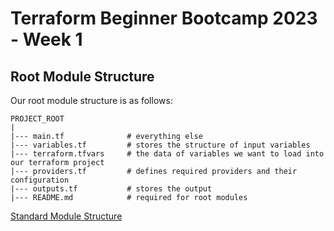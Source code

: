 # Terraform Beginner Bootcamp 2023 - Week 1

## Root Module Structure

Our root module structure is as follows:

```
PROJECT_ROOT
|
|--- main.tf              # everything else
|--- variables.tf         # stores the structure of input variables
|--- terraform.tfvars     # the data of variables we want to load into our terraform project
|--- providers.tf         # defines required providers and their configuration
|--- outputs.tf           # stores the output
|--- README.md            # required for root modules
```

[Standard Module Structure](https://developer.hashicorp.com/terraform/language/modules/develop/structure)
